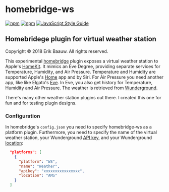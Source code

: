 # homebridge-ws
[![npm](https://img.shields.io/npm/dt/homebridge-ws.svg)](https://www.npmjs.com/package/homebridge-ws) [![npm](https://img.shields.io/npm/v/homebridge-ws.svg)](https://www.npmjs.com/package/homebridge-ws)
[![JavaScript Style Guide](https://img.shields.io/badge/code_style-standard-brightgreen.svg)](https://standardjs.com)

## Homebridege plugin for virtual weather station
Copyright © 2018 Erik Baauw. All rights reserved.

This experimental [homebridge](https://github.com/nfarina/homebridge) plugin exposes a virtual weather station to Apple's [HomeKit](http://www.apple.com/ios/home/).  It mimics an Eve Degree, providing separate services for Temperature, Humidity, and Air Pressure.  Temperature and Humidity are supported Apple's [Home](https://support.apple.com/en-us/HT204893) app and by Siri.  For Air Pressure you need another app, like like Elgato's [Eve](https://www.elgato.com/en/eve/eve-app).  In Eve, you also get history for Temperature, Humidity and Air Pressure.  The weather is retrieved from [Wunderground](https://www.wunderground.com).

There's many other weather station plugins out there.  I created this one for fun and for testing plugin designs.

### Configuration
In homebridge's `config.json` you need to specify homebridge-ws as a platform plugin.  Furthermore, you need to specify the name of the virtual weather station, your Wunderground [API key](https://www.wunderground.com/weather/api/d/pricing.html), and your Wunderground [location](https://www.wunderground.com/weather/api/d/docs?d=data/geolookup&MR=1#location):
```json
  "platforms": [
    {
      "platform": "WS",
      "name": "Weather",
      "apikey": "xxxxxxxxxxxxxxxx",
      "location": "AMS"
    }
  ]
```
